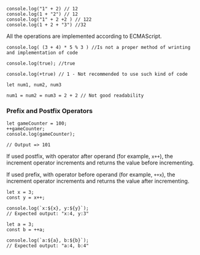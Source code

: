 
```JS
console.log("1" + 2) // 12
console.log(1 + "2") // 12
console.log("1" + 2 +2 ) // 122
console.log(1 + 2 + "3") //32
```
All the operations are implemented according to ECMAScript.

```JS
console.log( (3 + 4) * 5 % 3 ) //Is not a proper method of wrinting and implementation of code
```

```JS
console.log(true); //true

console.log(+true) // 1 - Not recommended to use such kind of code
```

```JS
let num1, num2, num3

num1 = num2 = num3 = 2 + 2 // Not good readability
```

### Prefix and Postfix Operators

```JS
let gameCounter = 100;
++gameCounter;
console.log(gameCounter);

// Output => 101
```

If used postfix, with operator after operand (for example, `x++`), the increment operator increments and returns the value before incrementing.

If used prefix, with operator before operand (for example, `++x`), the increment operator increments and returns the value after incrementing.

```JS
let x = 3;
const y = x++;

console.log(`x:${x}, y:${y}`);
// Expected output: "x:4, y:3"

let a = 3;
const b = ++a;

console.log(`a:${a}, b:${b}`);
// Expected output: "a:4, b:4"
```
